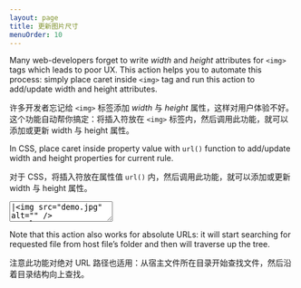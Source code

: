 ```yaml
---
layout: page
title: 更新图片尺寸
menuOrder: 10
---
```

Many web-developers forget to write _width_ and _height_ attributes  for `<img>` tags which leads to poor UX. This action helps you to automate this process: simply place caret inside `<img>` tag and run this action to add/update width and height attributes.

许多开发者忘记给 `<img>` 标签添加 _width_ 与 _height_ 属性，这样对用户体验不好。这个功能自动帮你搞定：将插入符放在 `<img>` 标签内，然后调用此功能，就可以添加或更新 width 与 height 属性。

In CSS, place caret inside property value with `url()` function to add/update width and height properties for current rule.

对于 CSS，将插入符放在属性值 `url()` 内，然后调用此功能，就可以添加或更新 width 与 height 属性。

<textarea class="movie-def">
|&lt;img src="demo.jpg" alt="" /&gt;
&lt;style&gt;
.block {
	background: url(demo.jpg);
}
&lt;/style&gt;
~~~
tooltip: Put caret inside &lt;img&gt; tag and run “Update Image Size” to get its size
moveTo: 6
wait: 1000
run: emmet.update_image_size ::: “Update Image Size” (Shift-Cmd-U)
wait: 1000
tooltip: Put caret inside value with image URL to update width and height properties of the rule
moveTo: 3:22
wait: 1000
run: emmet.update_image_size
</textarea>

Note that this action also works for absolute URLs: it will start searching for requested file from host file’s folder and then will traverse up the tree.

注意此功能对绝对 URL 路径也适用：从宿主文件所在目录开始查找文件，然后沿着目录结构向上查找。